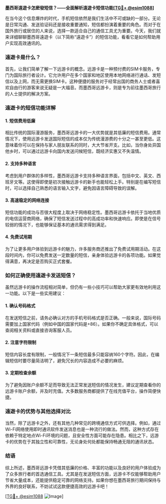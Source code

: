 **墨西哥遠遊卡怎麽發短信？——全面解析遠遊卡短信功能[[TG💪+ @esim1088](https://t.me/s/esim1088)]**

在当今这个信息爆炸的时代，手机短信依然是我们生活中不可或缺的一部分。无论是日常沟通、发送验证码还是接收重要通知，短信都扮演着重要的角色。而对于在国外旅行或居住的人来说，选择一款适合自己的通信工具尤为重要。今天，我们就来详细聊聊墨西哥遠遊卡（以下简称“遠遊卡”）的短信功能，看看它是如何帮助用户实现高效通讯的。

### 遠遊卡是什么？

首先，让我们简单了解一下远游卡的概念。远游卡是一种预付费的SIM卡服务，专门为国际旅行者设计。它允许用户在多个国家和地区使用本地网络进行通话、发短信以及上网，而无需更换SIM卡。这种便捷的服务对于经常出国的商务人士或者喜欢自由行的游客来说无疑是一大福音。而墨西哥远游卡，则是专为前往墨西哥旅行的人士提供的解决方案。

### 遠遊卡的短信功能详解

#### 1. 短信费用低廉
相比传统的国际漫游服务，墨西哥远游卡的一大优势就是其低廉的短信费用。通常情况下，使用远游卡发送国际短信的成本仅为传统漫游费的十分之一甚至更低。这意味着你可以在保持与家人朋友联系的同时，大大节省开支。比如，当你身处异国他乡时，可以通过远游卡向国内发送问候短信，既经济实惠又不失温情。

#### 2. 支持多种语言
考虑到用户群体的多样性，墨西哥远游卡支持多种语言界面，包括中文、英文、西班牙文等。这使得即使是初次接触远游卡的新手也能轻松上手。特别是在编写短信时，可以选择自己熟悉的语言输入文字，避免因语言障碍导致的误解。

#### 3. 高速稳定的网络连接
短信功能的成功与否很大程度上取决于网络稳定性。墨西哥远游卡依托于当地优质的电信运营商网络，确保了短信发送过程中的高成功率和快速响应。即使是在信号较弱的情况下，也能够保证基本的通讯需求得到满足。

#### 4. 免费试用期
为了让更多用户体验到远游卡的魅力，许多服务商还推出了免费试用期活动。在这段时间内，你可以免费发送一定数量的短信，亲身体验远游卡的各项功能。如果觉得满意，再决定是否购买正式套餐。

### 如何正确使用遠遊卡发送短信？

虽然远游卡的操作流程相对简单，但仍有一些小技巧可以帮助大家更有效地利用这一功能。以下是一些实用建议：

#### 1. 确认号码格式
在发送短信之前，请务必确认对方的手机号码格式是否正确。一般来说，国际号码需要加上国家代码（例如中国的国家代码是+86）。如果你不确定具体格式，可以查阅相关资料或直接咨询客服人员。

#### 2. 注意字符限制
短信内容长度有限制，一般情况下一条短信最多只能容纳160个字符。因此，在编辑短信时要尽量简洁明了，避免冗长的内容造成不必要的麻烦。

#### 3. 定期检查余额
为了避免因账户余额不足而导致无法正常发送短信的情况发生，建议定期查看你的远游卡账户余额，并及时充值。大多数服务商都提供了在线充值平台，操作简便快捷。

### 遠遊卡的优势与其他选择对比

当然，除了远游卡之外，还有其他几种常见的跨境通信方式可供选择。例如，通过Wi-Fi网络使用即时通讯软件发送消息也是一种流行的做法。然而，这种方式存在依赖于特定地点Wi-Fi环境的问题，且安全性方面可能存在隐患。相比之下，远游卡的优势在于其独立性和可靠性，无论身处何处都能保持畅通无阻的通讯状态。

### 结语

综上所述，墨西哥远游卡凭借其低廉的价格、丰富的功能以及良好的用户体验成为了众多旅行者的首选通信工具。尤其是在发送短信方面，远游卡不仅能够帮助用户节省大量成本，还能提供稳定可靠的网络支持。如果你想在墨西哥旅行期间保持与外界的良好联系，不妨试试这款便捷高效的远游卡吧！

[[TG💪+ @esim1088](https://t.me/s/esim1088) ![Image](https://i.postimg.cc/4NQfJmqS/Snipaste-2025-05-13-00-14-12.png)]